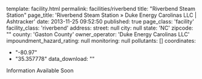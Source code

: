 template: facility.html
permalink: facilities/riverbend
title: "Riverbend Steam Station"
page_title: 'Riverbend Steam Station &raquo; Duke Energy Carolinas LLC | Ashtracker'
date: 2013-11-25 09:52:50
published: true
page_class: 'facility'
facility_class: 'riverbend'
address: 
  street: null
  city: null
  state: 'NC'
  zipcode: ""
  county: 'Gaston County'
owner_operator: 'Duke Energy Carolinas LLC'
impoundment_hazard_rating: null
monitoring: null
pollutants: []
coordinates: 
  - "-80.97"
  - "35.357778"
data_download: ""

Information Available Soon
